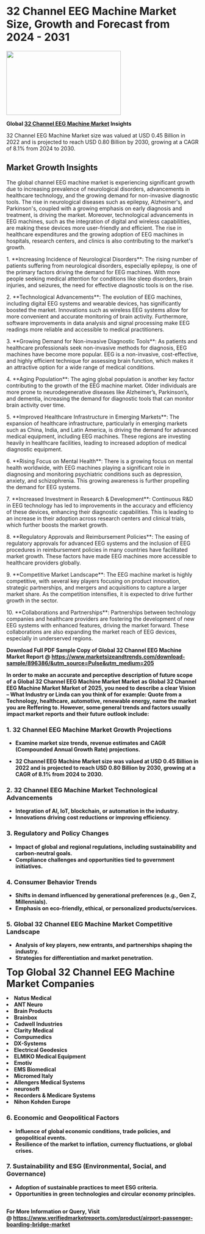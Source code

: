 <H1>32 Channel EEG Machine Market Size, Growth and Forecast from 2024 - 2031</H1><img class="aligncenter size-medium wp-image-584254" src="https://thirdeyenews.in/wp-content/uploads/2024/09/Global-Market-Research-300x168.jpeg" alt="" width="300" height="168" /><p><strong>Global&nbsp;<a href="https://www.marketsizeandtrends.com/download-sample/896386/&amp;utm_source=Pulse&amp;utm_medium=205">32 Channel EEG Machine Market</a> Insights</strong></p><p>32 Channel EEG Machine Market size was valued at USD 0.45 Billion in 2022 and is projected to reach USD 0.80 Billion by 2030, growing at a CAGR of 8.1% from 2024 to 2030.</p><p><h2>Market Growth Insights</h2> <p>The global channel EEG machine market is experiencing significant growth due to increasing prevalence of neurological disorders, advancements in healthcare technology, and the growing demand for non-invasive diagnostic tools. The rise in neurological diseases such as epilepsy, Alzheimer's, and Parkinson's, coupled with a growing emphasis on early diagnosis and treatment, is driving the market. Moreover, technological advancements in EEG machines, such as the integration of digital and wireless capabilities, are making these devices more user-friendly and efficient. The rise in healthcare expenditures and the growing adoption of EEG machines in hospitals, research centers, and clinics is also contributing to the market's growth.</p> <p><strong></strong></p> <p>1. **Increasing Incidence of Neurological Disorders**: The rising number of patients suffering from neurological disorders, especially epilepsy, is one of the primary factors driving the demand for EEG machines. With more people seeking medical attention for conditions like sleep disorders, brain injuries, and seizures, the need for effective diagnostic tools is on the rise.</p> <p>2. **Technological Advancements**: The evolution of EEG machines, including digital EEG systems and wearable devices, has significantly boosted the market. Innovations such as wireless EEG systems allow for more convenient and accurate monitoring of brain activity. Furthermore, software improvements in data analysis and signal processing make EEG readings more reliable and accessible to medical practitioners.</p> <p>3. **Growing Demand for Non-invasive Diagnostic Tools**: As patients and healthcare professionals seek non-invasive methods for diagnosis, EEG machines have become more popular. EEG is a non-invasive, cost-effective, and highly efficient technique for assessing brain function, which makes it an attractive option for a wide range of medical conditions.</p> <p>4. **Aging Population**: The aging global population is another key factor contributing to the growth of the EEG machine market. Older individuals are more prone to neurodegenerative diseases like Alzheimer’s, Parkinson’s, and dementia, increasing the demand for diagnostic tools that can monitor brain activity over time.</p> <p>5. **Improved Healthcare Infrastructure in Emerging Markets**: The expansion of healthcare infrastructure, particularly in emerging markets such as China, India, and Latin America, is driving the demand for advanced medical equipment, including EEG machines. These regions are investing heavily in healthcare facilities, leading to increased adoption of medical diagnostic equipment.</p> <p>6. **Rising Focus on Mental Health**: There is a growing focus on mental health worldwide, with EEG machines playing a significant role in diagnosing and monitoring psychiatric conditions such as depression, anxiety, and schizophrenia. This growing awareness is further propelling the demand for EEG systems.</p> <p>7. **Increased Investment in Research & Development**: Continuous R&D in EEG technology has led to improvements in the accuracy and efficiency of these devices, enhancing their diagnostic capabilities. This is leading to an increase in their adoption across research centers and clinical trials, which further boosts the market growth.</p> <p>8. **Regulatory Approvals and Reimbursement Policies**: The easing of regulatory approvals for advanced EEG systems and the inclusion of EEG procedures in reimbursement policies in many countries have facilitated market growth. These factors have made EEG machines more accessible to healthcare providers globally.</p> <p>9. **Competitive Market Landscape**: The EEG machine market is highly competitive, with several key players focusing on product innovation, strategic partnerships, and mergers and acquisitions to capture a larger market share. As the competition intensifies, it is expected to drive further growth in the sector.</p> <p>10. **Collaborations and Partnerships**: Partnerships between technology companies and healthcare providers are fostering the development of new EEG systems with enhanced features, driving the market forward. These collaborations are also expanding the market reach of EEG devices, especially in underserved regions.</p> <p><strong></p><p><span class=""><strong>Download Full PDF Sample Copy of Global 32 Channel EEG Machine Market Report</strong> @ <a href="https://www.marketsizeandtrends.com/download-sample/896386/&amp;utm_source=Pulse&amp;utm_medium=205" target="_blank">https://www.marketsizeandtrends.com/download-sample/896386/&amp;utm_source=Pulse&amp;utm_medium=205</a></span></p><p>In order to make an accurate and perceptive description of future scope of a Global&nbsp;32 Channel EEG Machine Market Market as Global&nbsp;32 Channel EEG Machine Market Market of 2025, you need to describe a clear Vision &ndash; What Industry or Linda can you think of for example: Quote from a Technology, healthcare, automotive, renewable energy, name the market you are Reffering to. However, some general trends and factors usually impact market reports and their future outlook include:</p><h3>1.&nbsp;<strong>32 Channel EEG Machine Market Growth Projections</strong></h3><ul><li>Examine market size trends, revenue estimates and CAGR (Compounded Annual Growth Rate) projections.</li><li><p>32 Channel EEG Machine Market size was valued at USD 0.45 Billion in 2022 and is projected to reach USD 0.80 Billion by 2030, growing at a CAGR of 8.1% from 2024 to 2030.</p></li></ul><h3>2.&nbsp;<strong>32 Channel EEG Machine Market Technological Advancements</strong></h3><ul><li>Integration of AI, IoT, blockchain, or automation in the industry.</li><li>Innovations driving cost reductions or improving efficiency.</li></ul><h3>3.&nbsp;<strong>Regulatory and Policy Changes</strong></h3><ul><li>Impact of global and regional regulations, including sustainability and carbon-neutral goals.</li><li>Compliance challenges and opportunities tied to government initiatives.</li></ul><h3>4.&nbsp;<strong>Consumer Behavior Trends</strong></h3><ul><li>Shifts in demand influenced by generational preferences (e.g., Gen Z, Millennials).</li><li>Emphasis on eco-friendly, ethical, or personalized products/services.</li></ul><h3>5.&nbsp;<strong>Global 32 Channel EEG Machine Market Competitive Landscape</strong></h3><ul><li>Analysis of key players, new entrants, and partnerships shaping the industry.</li><li>Strategies for differentiation and market penetration.</li></ul><p data-pm-slice="1 1 []"><span style="color: inherit; font-family: inherit; font-size: 25px;">Top Global 32 Channel EEG Machine Market Companies</span></p><div class="" data-test-id=""><p><li>Natus Medical</li><li> ANT Neuro</li><li> Brain Products</li><li> Brainbox</li><li> Cadwell Industries</li><li> Clarity Medical</li><li> Compumedics</li><li> DX-Systems</li><li> Electrical Geodesics</li><li> ELMIKO Medical Equipment</li><li> Emotiv</li><li> EMS Biomedical</li><li> Micromed Italy</li><li> Allengers Medical Systems</li><li> neurosoft</li><li> Recorders & Medicare Systems</li><li> Nihon Kohden Europe</li></p></div><h3>6.&nbsp;<strong>Economic and Geopolitical Factors</strong></h3><ul><li>Influence of global economic conditions, trade policies, and geopolitical events.</li><li>Resilience of the market to inflation, currency fluctuations, or global crises.</li></ul><h3>7.&nbsp;<strong>Sustainability and ESG (Environmental, Social, and Governance)</strong></h3><ul><li>Adoption of sustainable practices to meet ESG criteria.</li><li>Opportunities in green technologies and circular economy principles.</li></ul><h2><strong style="font-size: 14px;">For More Information or Query, Visit @&nbsp;</strong><a style="background-color: #ffffff; font-size: 14px;" href="https://www.marketsizeandtrends.com/report/32-channel-eeg-machine-market/" target="_blank">https://www.verifiedmarketreports.com/product/airport-passenger-boarding-bridge-market</a></h2>
